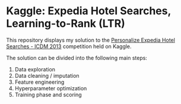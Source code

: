 # Kaggle: Expedia Hotel Searches, Learning-to-Rank (LTR)
This repository displays my solution to the [Personalize Expedia Hotel Searches - ICDM 2013](https://www.kaggle.com/competitions/expedia-personalized-sort/leaderboard?) competition held on Kaggle.

The solution can be divided into the following main steps:
1. Data exploration
2. Data cleaning / imputation
3. Feature engineering
4. Hyperparameter optimization
5. Training phase and scoring
